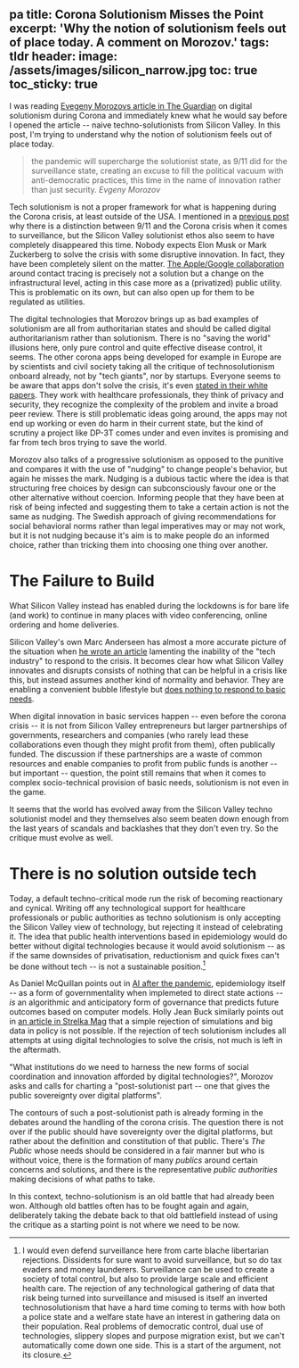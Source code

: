 pa
title: Corona Solutionism Misses the Point
excerpt: 'Why the notion of solutionism feels out of place today. A comment on Morozov.'
tags: tldr
header:
  image: /assets/images/silicon_narrow.jpg
toc: true
toc_sticky: true
--- 

I was reading [Evegeny Morozovs article in The Guardian](https://www.theguardian.com/commentisfree/2020/apr/15/tech-coronavirus-surveilance-state-digital-disrupt) on digital solutionism during Corona and immediately knew what he would say before I opened the article -- naive techno-solutionists from Silicon Valley. In this post, I'm trying to understand why the notion of solutionism feels out of place today.

> the pandemic will supercharge the solutionist state, as 9/11 did for the surveillance state, creating an excuse to fill the political vacuum with anti-democratic practices, this time in the name of innovation rather than just security.
> *Evgeny Morozov*

Tech solutionism is not a proper framework for what is happening during the Corona crisis, at least outside of the USA. I mentioned in a [previous post](2020-05-17-technical-interventions-as-discursive-devices.html) why there is a distinction between 9/11 and the Corona crisis when it comes to surveillance, but the Silicon Valley solutionist ethos also seem to have completely disappeared this time. Nobody expects Elon Musk or Mark Zuckerberg to solve the crisis with some disruptive innovation. In fact, they have been completely silent on the matter. [The Apple/Google collaboration](2020-04-30-contact-tracing-apps.html#kort-beskrivning-av-vad-dp-3t-faktiskt-gör) around contact tracing is precisely not a solution but a change on the infrastructural level, acting in this case more as a (privatized) public utility. This is problematic on its own, but can also open up for them to be regulated as utilities. 

The digital technologies that Morozov brings up as bad examples of solutionism are all from authoritarian states and should be called digital authoritarianism rather than solutionism. There is no "saving the world" illusions here, only pure control and quite effective disease control, it seems. The other corona apps being developed for example in Europe are by scientists and civil society taking all the critique of technosolutionism onboard already, not by "tech giants", nor by startups. Everyone seems to be aware that apps don't solve the crisis, it's even [stated in their white papers](https://github.com/DP-3T/documents). They work with healthcare professionals, they think of privacy and security, they recognize the complexity of the problem and invite a broad peer review. There is still problematic ideas going around, the apps may not end up working or even do harm in their current state, but the kind of scrutiny a project like DP-3T comes under and even invites is promising and far from tech bros trying to save the world.

Morozov also talks of a progressive solutionism as opposed to the punitive and compares it with the use of "nudging" to change people's behavior, but again he misses the mark. Nudging is a dubious tactic where the idea is that structuring free choices by design can subconsciously favour one or the other alternative without coercion. Informing people that they have been at risk of being infected and suggesting them to take a certain action is not the same as nudging. The Swedish approach of giving recommendations for social behavioral norms rather than legal imperatives may or may not work, but it is not nudging because it's aim is to make people do an informed choice, rather than tricking them into choosing one thing over another.

# The Failure to Build

What Silicon Valley instead has enabled during the lockdowns is for bare life (and work) to continue in many places with video conferencing, online ordering and home deliveries.

Silicon Valley's own Marc Anderseen has almost a more accurate picture of the situation when [he wrote an article](https://a16z.com/2020/04/18/its-time-to-build/) lamenting the inability of the "tech industry" to respond to the crisis. It becomes clear how what Silicon Valley innovates and disrupts consists of nothing that can be helpful in a crisis like this, but instead assumes another kind of normality and behavior. They are enabling a convenient bubble lifestyle but [does nothing to respond to basic needs](https://www.technologyreview.com/2020/04/25/1000563/covid-19-has-killed-the-myth-of-silicon-valley-innovation/). 

When digital innovation in basic services happen -- even before the corona crisis -- it is not from Silicon Valley entrepreneurs but larger partnerships of governments, researchers and companies (who rarely lead these collaborations even though they might profit from them), often publically funded. The discussion if these partnerships are a waste of common resources and enable companies to profit from public funds is another -- but important -- question, the point still remains that when it comes to complex socio-technical provision of basic needs, solutionism is not even in the game.

It seems that the world has evolved away from the Silicon Valley techno solutionist model and they themselves also seem beaten down enough from the last years of scandals and backlashes that they don't even try. So the critique must evolve as well.

# There is no solution outside tech

Today, a default techno-critical mode run the risk of becoming reactionary and cynical. Writing off any technological support for healthcare professionals or public authorities as techno solutionism is only accepting the Silicon Valley view of technology, but rejecting it instead of celebrating it. The idea that public health interventions based in epidemiology would do better without digital technologies because it would avoid solutionism -- as if the same downsides of privatisation, reductionism and quick fixes can't be done without tech -- is not a sustainable position.[^1]

As Daniel McQuillan points out in [AI after the pandemic](https://medium.com/@danmcquillan/ai-after-the-pandemic-c603866a6ef8), epidemiology itself -- as a form of governmentality when implemeted to direct state actions -- *is* an algorithmic and anticipatory form of governance that predicts future outcomes based on computer models. Holly Jean Buck similarly points out in [an article in Strelka Mag](https://strelkamag.com/en/article/the-tragic-omissions-of-governance-by-curve) that a simple rejection of simulations and big data in policy is not possible. If the rejection of tech solutionism includes all attempts at using digital technologies to solve the crisis, not much is left in the aftermath.

"What institutions do we need to harness the new forms of social coordination and innovation afforded by digital technologies?", Morozov asks and calls for charting a "post-solutionist part -- one that gives the public sovereignty over digital platforms". 

The contours of such a post-solutionist path is already forming in the debates around the handling of the corona crisis. The question there is not over if the public should have sovereignty over the digital platforms, but rather about the definition and constitution of that public. There's *The Public* whose needs should be considered in a fair manner but who is without voice, there is the formation of many *publics* around certain concerns and solutions, and there is the representative *public authorities* making decisions of what paths to take.

In this context, techno-solutionism is an old battle that had already been won. Although old battles often has to be fought again and again, deliberately taking the debate back to that old battlefield instead of using the critique as a starting point is not where we need to be now.

[^1]: I would even defend surveillance here from carte blache libertarian rejections. Dissidents for sure want to avoid surveillance, but so do tax evaders and money launderers. Surveillance can be used to create a society of total control, but also to provide large scale and efficient health care. The rejection of any technological gathering of data that risk being turned into surveillance and misused is itself an inverted technosolutionism that have a hard time coming to terms with how both a police state and a welfare state have an interest in gathering data on their population. Real problems of democratic control, dual use of technologies, slippery slopes and purpose migration exist, but we can't automatically come down one side. This is a start of the argument, not its closure.

